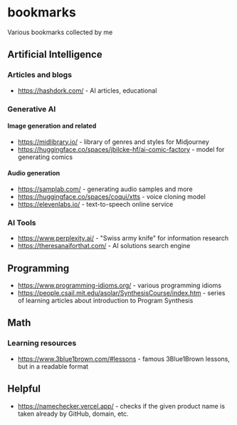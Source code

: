 # bookmarks
Various bookmarks collected by me

## Artificial Intelligence
### Articles and blogs
- https://hashdork.com/ - AI articles, educational

### Generative AI
#### Image generation and related
- https://midlibrary.io/ - library of genres and styles for Midjourney
- https://huggingface.co/spaces/jbilcke-hf/ai-comic-factory - model for generating comics

#### Audio generation
- https://samplab.com/ - generating audio samples and more
- https://huggingface.co/spaces/coqui/xtts - voice cloning model
- https://elevenlabs.io/ - text-to-speech online service

### AI Tools
- https://www.perplexity.ai/ - "Swiss army knife" for information research
- https://theresanaiforthat.com/ - AI solutions search engine

## Programming
- https://www.programming-idioms.org/ - various programming idioms
- https://people.csail.mit.edu/asolar/SynthesisCourse/index.htm - series of learning articles about introduction to Program Synthesis

## Math
### Learning resources
- https://www.3blue1brown.com/#lessons - famous 3Blue1Brown lessons, but in a readable format

## Helpful
- https://namechecker.vercel.app/ - checks if the given product name is taken already by GitHub, domain, etc.
